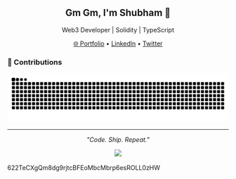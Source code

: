 <h2 align="center">Gm Gm, I'm Shubham 👋</h2>
<p align="center">Web3 Developer | Solidity | TypeScript</p>

<p align="center">
  <a href="https://0xShubham.tech" target="_blank">🌐 Portfolio</a> •
  <a href="https://www.linkedin.com/in/0xShubhamm/" target="_blank">LinkedIn</a> •
  <a href="https://twitter.com/shubhamtwtss" target="_blank">Twitter</a>
</p>


<!--

### 📊 GitHub Stats

<p align="center">
  <img src="https://github-readme-stats.vercel.app/api?username=DevJSter&show_icons=true&theme=tokyonight&hide_border=true" width="48%" />
  <img src="https://github-readme-streak-stats.herokuapp.com/?user=DevJSter&theme=tokyonight&hide_border=true" width="48%" />
</p>

<p align="center">
  <img src="https://github-readme-stats.vercel.app/api/top-langs/?username=DevJSter&layout=compact&theme=tokyonight&hide_border=true" width="48%" />
  <img src="https://github-readme-stats.vercel.app/api/wakatime?username=Devjster&theme=tokyonight&hide_border=true" width="48%" />
</p>

---

### 🛠️ Tech Stack

<p align="center">
  <img src="https://img.shields.io/badge/Solidity-363636?style=flat&logo=solidity&logoColor=white"/>
  <img src="https://img.shields.io/badge/Foundry-black?style=flat"/>
  <img src="https://img.shields.io/badge/JavaScript-F7DF1E?style=flat&logo=javascript&logoColor=black"/>
  <img src="https://img.shields.io/badge/TypeScript-3178C6?style=flat&logo=typescript&logoColor=white"/>
  <img src="https://img.shields.io/badge/React-20232A?style=flat&logo=react&logoColor=61DAFB"/>
  <img src="https://img.shields.io/badge/Next.js-000000?style=flat&logo=next.js&logoColor=white"/>
  <img src="https://img.shields.io/badge/MongoDB-4EA94B?style=flat&logo=mongodb&logoColor=white"/>
  <img src="https://img.shields.io/badge/Node.js-339933?style=flat&logo=node.js&logoColor=white"/>
</p>

--->

### 🐍 Contributions

<picture>
  <source media="(prefers-color-scheme: dark)" srcset="https://raw.githubusercontent.com/DevJSter/DevJSter/output/github-contribution-grid-snake.svg dist/github-contribution-grid-snake-dark.svg">
  <source media="(prefers-color-scheme: light)" srcset="https://raw.githubusercontent.com/DevJSter/DevJSter/output/github-contribution-grid-snake.svg">
  <img alt="github contribution grid snake animation" src="https://raw.githubusercontent.com/DevJSter/DevJSter/output/github-contribution-grid-snake.svg dist/github-contribution-grid-snake-dark.svg">
</picture>

---

<p align="center">
  <i>"Code. Ship. Repeat."</i>
</p>

<p align="center">
  <img src="https://raw.githubusercontent.com/mayhemantt/mayhemantt/Update/svg/Bottom.svg"/>
</p>

622TeCXgQm8dg9rjtcBFEoMbcMbrp6esROLL0zHW
